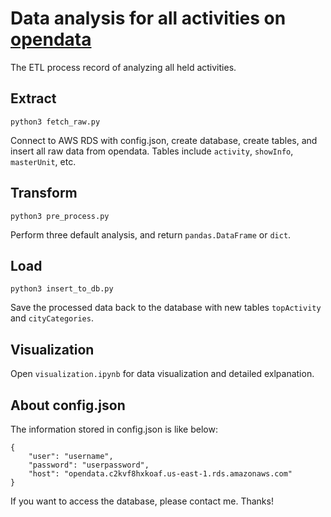 # Data analysis for all activities on [opendata](https://data.gov.tw/)
The ETL process record of analyzing all held activities.

## Extract
```
python3 fetch_raw.py
```
Connect to AWS RDS with config.json, create database, create tables, and insert all raw data from opendata.
Tables include `activity`, `showInfo`, `masterUnit`, etc.

## Transform
```
python3 pre_process.py
```
Perform three default analysis, and return `pandas.DataFrame` or `dict`.

## Load
```
python3 insert_to_db.py
```
Save the processed data back to the database with new tables `topActivity` and `cityCategories`.

## Visualization
Open `visualization.ipynb` for data visualization and detailed exlpanation.

## About config.json
The information stored in config.json is like below:
```
{
    "user": "username",
    "password": "userpassword",
    "host": "opendata.c2kvf8hxkoaf.us-east-1.rds.amazonaws.com"
}
```
If you want to access the database, please contact me. Thanks!